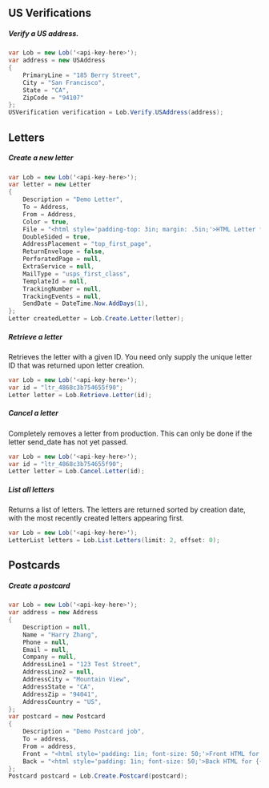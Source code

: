 US Verifications
-----------


##### Verify a US address.
```csharp
var Lob = new Lob('<api-key-here>');
var address = new USAddress
{
    PrimaryLine = "185 Berry Street",
    City = "San Francisco",
    State = "CA",
    ZipCode = "94107"
};
USVerification verification = Lob.Verify.USAddress(address);
```

Letters
-----------


##### Create a new letter
```csharp
var Lob = new Lob('<api-key-here>');
var letter = new Letter
{
    Description = "Demo Letter",
    To = Address,
    From = Address,
    Color = true,
    File = "<html style='padding-top: 3in; margin: .5in;'>HTML Letter for {{name}}</html>",
    DoubleSided = true,
    AddressPlacement = "top_first_page",
    ReturnEnvelope = false,
    PerforatedPage = null,
    ExtraService = null,
    MailType = "usps_first_class",
    TemplateId = null,
    TrackingNumber = null,
    TrackingEvents = null,
    SendDate = DateTime.Now.AddDays(1),
};
Letter createdLetter = Lob.Create.Letter(letter);
```

##### Retrieve a letter
Retrieves the letter with a given ID. You need only supply the unique letter ID that was returned upon letter creation.
```csharp
var Lob = new Lob('<api-key-here>');
var id = "ltr_4868c3b754655f90";
Letter letter = Lob.Retrieve.Letter(id);
```

##### Cancel a letter
Completely removes a letter from production. This can only be done if the letter send_date has not yet passed.
```csharp
var Lob = new Lob('<api-key-here>');
var id = "ltr_4868c3b754655f90";
Letter letter = Lob.Cancel.Letter(id);
```

##### List all letters
Returns a list of letters. The letters are returned sorted by creation date, with the most recently created letters appearing first.
```csharp
var Lob = new Lob('<api-key-here>');
LetterList letters = Lob.List.Letters(limit: 2, offset: 0);
```

Postcards
-----------
##### Create a postcard
```csharp
var Lob = new Lob('<api-key-here>');
var address = new Address
{
    Description = null,
    Name = "Harry Zhang",
    Phone = null,
    Email = null,
    Company = null,
    AddressLine1 = "123 Test Street",
    AddressLine2 = null,
    AddressCity = "Mountain View",
    AddressState = "CA",
    AddressZip = "94041",
    AddressCountry = "US",
};
var postcard = new Postcard
{
    Description = "Demo Postcard job",
    To = address,
    From = address,
    Front = "<html style='padding: 1in; font-size: 50;'>Front HTML for {{name}}</html>",
    Back = "<html style='padding: 1in; font-size: 50;'>Back HTML for {{name}}</html>"
};
Postcard postcard = Lob.Create.Postcard(postcard);
```